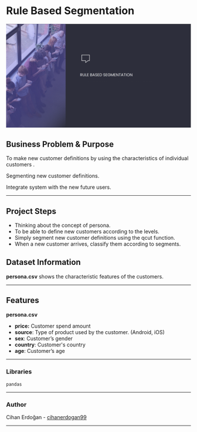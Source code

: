 # Rule Based Segmentation

![rule_based_segmentation_cover.png](images/rule_based_segmentation_cover.png)

## Business Problem & Purpose

To make new customer definitions by using the characteristics of individual customers .

Segmenting new customer definitions.

Integrate system with the new future users.

---

## Project Steps

- Thinking about the concept of persona.
- To be able to define new customers according to the levels.
- Simply segment new customer definitions using the qcut function.
- When a new customer arrives, classify them according to segments.

## Dataset Information

**persona.csv** shows the characteristic features of the customers.

---

## Features

**persona.csv**

- **price:** Customer spend amount
- **source**: Type of product used by the customer. (Android, iOS)
- **sex**: Customer’s gender
- **country**: Customer's country
- **age**: Customer’s age

---

### Libraries

```
pandas
```

---

### Author

Cihan Erdoğan - [cihanerdogan99](https://github.com/cihanerdogan99)

---